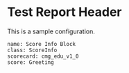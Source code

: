# Test Report Header

This is a sample configuration.

```block
name: Score Info Block
class: ScoreInfo
scorecard: cmg_edu_v1_0
score: Greeting
``` 